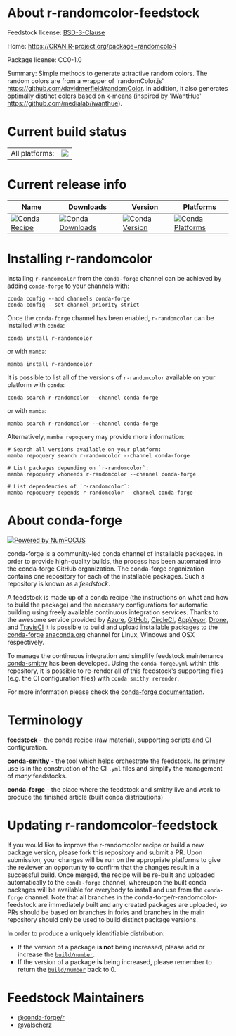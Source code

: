 About r-randomcolor-feedstock
=============================

Feedstock license: [BSD-3-Clause](https://github.com/conda-forge/r-randomcolor-feedstock/blob/main/LICENSE.txt)

Home: https://CRAN.R-project.org/package=randomcoloR

Package license: CC0-1.0

Summary: Simple methods to generate attractive random colors. The random colors are from a wrapper of 'randomColor.js' <https://github.com/davidmerfield/randomColor>. In addition, it also generates optimally distinct colors based on k-means (inspired by 'IWantHue' <https://github.com/medialab/iwanthue>).

Current build status
====================


<table><tr><td>All platforms:</td>
    <td>
      <a href="https://dev.azure.com/conda-forge/feedstock-builds/_build/latest?definitionId=7285&branchName=main">
        <img src="https://dev.azure.com/conda-forge/feedstock-builds/_apis/build/status/r-randomcolor-feedstock?branchName=main">
      </a>
    </td>
  </tr>
</table>

Current release info
====================

| Name | Downloads | Version | Platforms |
| --- | --- | --- | --- |
| [![Conda Recipe](https://img.shields.io/badge/recipe-r--randomcolor-green.svg)](https://anaconda.org/conda-forge/r-randomcolor) | [![Conda Downloads](https://img.shields.io/conda/dn/conda-forge/r-randomcolor.svg)](https://anaconda.org/conda-forge/r-randomcolor) | [![Conda Version](https://img.shields.io/conda/vn/conda-forge/r-randomcolor.svg)](https://anaconda.org/conda-forge/r-randomcolor) | [![Conda Platforms](https://img.shields.io/conda/pn/conda-forge/r-randomcolor.svg)](https://anaconda.org/conda-forge/r-randomcolor) |

Installing r-randomcolor
========================

Installing `r-randomcolor` from the `conda-forge` channel can be achieved by adding `conda-forge` to your channels with:

```
conda config --add channels conda-forge
conda config --set channel_priority strict
```

Once the `conda-forge` channel has been enabled, `r-randomcolor` can be installed with `conda`:

```
conda install r-randomcolor
```

or with `mamba`:

```
mamba install r-randomcolor
```

It is possible to list all of the versions of `r-randomcolor` available on your platform with `conda`:

```
conda search r-randomcolor --channel conda-forge
```

or with `mamba`:

```
mamba search r-randomcolor --channel conda-forge
```

Alternatively, `mamba repoquery` may provide more information:

```
# Search all versions available on your platform:
mamba repoquery search r-randomcolor --channel conda-forge

# List packages depending on `r-randomcolor`:
mamba repoquery whoneeds r-randomcolor --channel conda-forge

# List dependencies of `r-randomcolor`:
mamba repoquery depends r-randomcolor --channel conda-forge
```


About conda-forge
=================

[![Powered by
NumFOCUS](https://img.shields.io/badge/powered%20by-NumFOCUS-orange.svg?style=flat&colorA=E1523D&colorB=007D8A)](https://numfocus.org)

conda-forge is a community-led conda channel of installable packages.
In order to provide high-quality builds, the process has been automated into the
conda-forge GitHub organization. The conda-forge organization contains one repository
for each of the installable packages. Such a repository is known as a *feedstock*.

A feedstock is made up of a conda recipe (the instructions on what and how to build
the package) and the necessary configurations for automatic building using freely
available continuous integration services. Thanks to the awesome service provided by
[Azure](https://azure.microsoft.com/en-us/services/devops/), [GitHub](https://github.com/),
[CircleCI](https://circleci.com/), [AppVeyor](https://www.appveyor.com/),
[Drone](https://cloud.drone.io/welcome), and [TravisCI](https://travis-ci.com/)
it is possible to build and upload installable packages to the
[conda-forge](https://anaconda.org/conda-forge) [anaconda.org](https://anaconda.org/)
channel for Linux, Windows and OSX respectively.

To manage the continuous integration and simplify feedstock maintenance
[conda-smithy](https://github.com/conda-forge/conda-smithy) has been developed.
Using the ``conda-forge.yml`` within this repository, it is possible to re-render all of
this feedstock's supporting files (e.g. the CI configuration files) with ``conda smithy rerender``.

For more information please check the [conda-forge documentation](https://conda-forge.org/docs/).

Terminology
===========

**feedstock** - the conda recipe (raw material), supporting scripts and CI configuration.

**conda-smithy** - the tool which helps orchestrate the feedstock.
                   Its primary use is in the construction of the CI ``.yml`` files
                   and simplify the management of *many* feedstocks.

**conda-forge** - the place where the feedstock and smithy live and work to
                  produce the finished article (built conda distributions)


Updating r-randomcolor-feedstock
================================

If you would like to improve the r-randomcolor recipe or build a new
package version, please fork this repository and submit a PR. Upon submission,
your changes will be run on the appropriate platforms to give the reviewer an
opportunity to confirm that the changes result in a successful build. Once
merged, the recipe will be re-built and uploaded automatically to the
`conda-forge` channel, whereupon the built conda packages will be available for
everybody to install and use from the `conda-forge` channel.
Note that all branches in the conda-forge/r-randomcolor-feedstock are
immediately built and any created packages are uploaded, so PRs should be based
on branches in forks and branches in the main repository should only be used to
build distinct package versions.

In order to produce a uniquely identifiable distribution:
 * If the version of a package **is not** being increased, please add or increase
   the [``build/number``](https://docs.conda.io/projects/conda-build/en/latest/resources/define-metadata.html#build-number-and-string).
 * If the version of a package **is** being increased, please remember to return
   the [``build/number``](https://docs.conda.io/projects/conda-build/en/latest/resources/define-metadata.html#build-number-and-string)
   back to 0.

Feedstock Maintainers
=====================

* [@conda-forge/r](https://github.com/orgs/conda-forge/teams/r/)
* [@valscherz](https://github.com/valscherz/)

